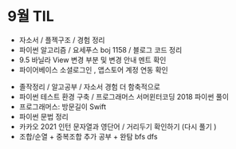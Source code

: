 # 9월 TIL
- 자소서 / 플젝구조 / 경험 정리
- 파이썬 알고리즘 / 요세푸스 boj 1158 / 블로그 코드 정리
- 9.5 바닐라 View 변경 부분 및 변경 안내 멘트 확인
- 파이어베이스 소셜로그인 , 앱스토어 계정 연동 확인

* 졸작정리 / 알고공부 / 자소서 경험 더 함축적으로
* 파이썬 테스트 환경 구축 / 프로그래머스 서머윈터코딩 2018 파이썬 풀이
* 프로그래머스: 방문길이 Swift
* 파이썬 문법 정리
* 카카오 2021 인턴 문자열과 영단어 / 거리두기 확인하기 (다시 풀기 )
* 조합/순열 + 중복조합 추가 공부 + 완탐 bfs dfs